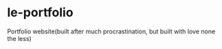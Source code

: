 # le-portfolio
Portfolio website(built after much procrastination, but built with love none the less)
